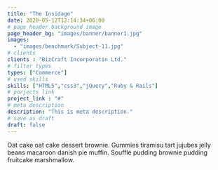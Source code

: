 ```yaml
---
title: "The Insidage"
date: 2020-05-12T12:14:34+06:00
# page header background image
page_header_bg: "images/banner/banner1.jpg"
images: 
  - "images/benchmark/Subject-11.jpg"
# clients
clients : "BizCraft Incorporatin Ltd."
# filter types
types: ["Commerce"]
# used skills
skills: ["HTML5","css3","jQuery","Ruby & Rails"]
# porjects link
project_link : "#"
# meta description
description: "This is meta description."
# save as draft
draft: false
---
```


Oat cake oat cake dessert brownie. Gummies tiramisu tart jujubes jelly beans macaroon danish pie muffin. Soufflé pudding brownie pudding fruitcake marshmallow.